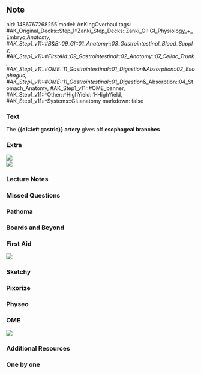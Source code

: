 ## Note
nid: 1486767268255
model: AnKingOverhaul
tags: #AK_Original_Decks::Step_1::Zanki_Step_Decks::Zanki_GI::GI_Physiology_+_Embryo,_Anatomy, #AK_Step1_v11::#B&B::09_GI::01_Anatomy::03_Gastrointestinal_Blood_Supply, #AK_Step1_v11::#FirstAid::09_Gastrointestinal::02_Anatomy::07_Celiac_Trunk, #AK_Step1_v11::#OME::11_Gastrointestinal::01_Digestion_&_Absorption::02_Esophagus, #AK_Step1_v11::#OME::11_Gastrointestinal::01_Digestion_&_Absorption::04_Stomach_Anatomy, #AK_Step1_v11::#OME_banner, #AK_Step1_v11::^Other::^HighYield::1-HighYield, #AK_Step1_v11::^Systems::GI::anatomy
markdown: false

### Text
<div>
  The <b>{{c1::left gastric}} artery</b> gives off <b>esophageal
  branches</b>
</div>

### Extra
<img src="paste-450396040462572.jpg">
<div><img src="paste-454983065534966.jpg"></div>

### Lecture Notes


### Missed Questions


### Pathoma


### Boards and Beyond


### First Aid
<img src="tmpo22K26.png">

### Sketchy


### Pixorize


### Physeo


### OME
<div class="ome-widget">
  <a href="https://onlinemeded.org?ref=anki"><img src=
  "_OME_AnkiFlashcards_General_3.png"></a>
</div>

### Additional Resources


### One by one

